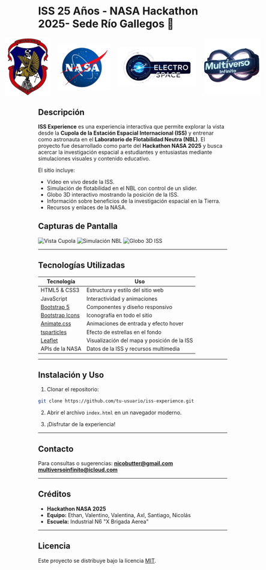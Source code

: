 # ISS 25 Años - NASA Hackathon 2025- Sede Río Gallegos 🚀

<div style="display: flex; justify-content: center; align-items: center; gap: 20px;">
  <img src="img/logo_industrial.png" alt="Logo Escuela" width="120">
  <img src="img/logo_nasa.png" alt="Logo NASA Hackathon" width="140">
  <img src="img/logo_electrospace.png" alt="Logo Equipo" width="210">
  <img src="img/logo_multiverso.png" alt="Logo Colaborador" width="150">
</div>


## Descripción

**ISS Experience** es una experiencia interactiva que permite explorar la vista desde la **Cupola de la Estación Espacial Internacional (ISS)** y entrenar como astronauta en el **Laboratorio de Flotabilidad Neutra (NBL)**.
El proyecto fue desarrollado como parte del **Hackathon NASA 2025** y busca acercar la investigación espacial a estudiantes y entusiastas mediante simulaciones visuales y contenido educativo.

El sitio incluye:

* Video en vivo desde la ISS.
* Simulación de flotabilidad en el NBL con control de un slider.
* Globo 3D interactivo mostrando la posición de la ISS.
* Información sobre beneficios de la investigación espacial en la Tierra.
* Recursos y enlaces de la NASA.

## Capturas de Pantalla

![Vista Cupola](ruta/a/captura_cupola.png)
![Simulación NBL](ruta/a/captura_nbl.png)
![Globo 3D ISS](ruta/a/captura_globo.png)

---

## Tecnologías Utilizadas

| Tecnología                                         | Uso                                         |
| -------------------------------------------------- | ------------------------------------------- |
| HTML5 & CSS3                                       | Estructura y estilo del sitio web           |
| JavaScript                                         | Interactividad y animaciones                |
| [Bootstrap 5](https://getbootstrap.com/)           | Componentes y diseño responsivo             |
| [Bootstrap Icons](https://icons.getbootstrap.com/) | Iconografía en todo el sitio                |
| [Animate.css](https://animate.style/)              | Animaciones de entrada y efecto hover       |
| [tsparticles](https://particles.js.org/)           | Efecto de estrellas en el fondo             |
| [Leaflet](https://leafletjs.com/)                  | Visualización del mapa y posición de la ISS |
| APIs de la NASA                                    | Datos de la ISS y recursos multimedia       |

---

## Instalación y Uso

1. Clonar el repositorio:

```bash
git clone https://github.com/tu-usuario/iss-experience.git
```

2. Abrir el archivo `index.html` en un navegador moderno.

3. ¡Disfrutar de la experiencia!

---

## Contacto

Para consultas o sugerencias: **[nicobutter@gmail.com](mailto:nicobutter@gmail.com)** **[multiversoinfinito@icloud.com](mailto:multiversoinifinito@icloud.com)**


---

## Créditos

* **Hackathon NASA 2025**
* **Equipo:** Ethan, Valentino, Valentina, Axl, Santiago, Nicolás
* **Escuela:** Industrial N6 "X Brigada Aerea"

---

## Licencia

Este proyecto se distribuye bajo la licencia [MIT](LICENSE).
